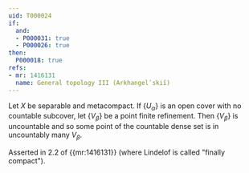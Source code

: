 ```yaml
---
uid: T000024
if:
  and:
  - P000031: true
  - P000026: true
then:
  P000018: true
refs:
- mr: 1416131
  name: General topology III (Arkhangelʹskiĭ)
---
```


Let $X$ be separable and metacompact. If $\{U_\alpha\}$ is an open cover with no countable subcover, let $\{V_\beta\}$ be a point finite refinement. Then $\{V_\beta\}$ is uncountable and so some point of the countable dense set is in uncountably many $V_\beta$.

Asserted in 2.2 of {{mr:1416131}}
(where Lindelof is called "finally compact").
